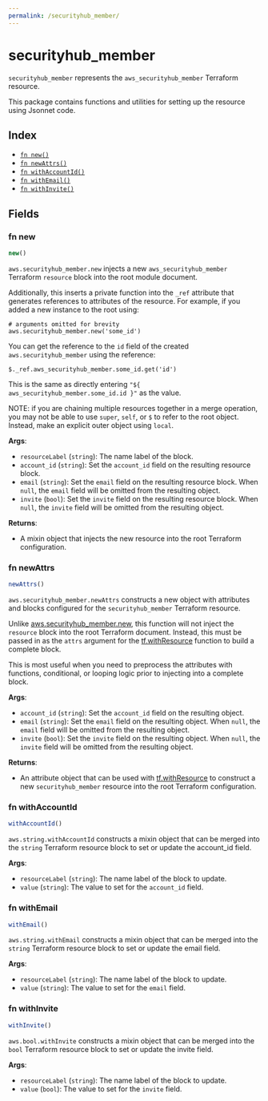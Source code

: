 ```yaml
---
permalink: /securityhub_member/
---
```


# securityhub_member

`securityhub_member` represents the `aws_securityhub_member` Terraform resource.



This package contains functions and utilities for setting up the resource using Jsonnet code.


## Index

* [`fn new()`](#fn-new)
* [`fn newAttrs()`](#fn-newattrs)
* [`fn withAccountId()`](#fn-withaccountid)
* [`fn withEmail()`](#fn-withemail)
* [`fn withInvite()`](#fn-withinvite)

## Fields

### fn new

```ts
new()
```


`aws.securityhub_member.new` injects a new `aws_securityhub_member` Terraform `resource`
block into the root module document.

Additionally, this inserts a private function into the `_ref` attribute that generates references to attributes of the
resource. For example, if you added a new instance to the root using:

    # arguments omitted for brevity
    aws.securityhub_member.new('some_id')

You can get the reference to the `id` field of the created `aws.securityhub_member` using the reference:

    $._ref.aws_securityhub_member.some_id.get('id')

This is the same as directly entering `"${ aws_securityhub_member.some_id.id }"` as the value.

NOTE: if you are chaining multiple resources together in a merge operation, you may not be able to use `super`, `self`,
or `$` to refer to the root object. Instead, make an explicit outer object using `local`.

**Args**:
  - `resourceLabel` (`string`): The name label of the block.
  - `account_id` (`string`): Set the `account_id` field on the resulting resource block.
  - `email` (`string`): Set the `email` field on the resulting resource block. When `null`, the `email` field will be omitted from the resulting object.
  - `invite` (`bool`): Set the `invite` field on the resulting resource block. When `null`, the `invite` field will be omitted from the resulting object.

**Returns**:
- A mixin object that injects the new resource into the root Terraform configuration.


### fn newAttrs

```ts
newAttrs()
```


`aws.securityhub_member.newAttrs` constructs a new object with attributes and blocks configured for the `securityhub_member`
Terraform resource.

Unlike [aws.securityhub_member.new](#fn-new), this function will not inject the `resource`
block into the root Terraform document. Instead, this must be passed in as the `attrs` argument for the
[tf.withResource](https://github.com/tf-libsonnet/core/tree/main/docs#fn-withresource) function to build a complete block.

This is most useful when you need to preprocess the attributes with functions, conditional, or looping logic prior to
injecting into a complete block.

**Args**:
  - `account_id` (`string`): Set the `account_id` field on the resulting object.
  - `email` (`string`): Set the `email` field on the resulting object. When `null`, the `email` field will be omitted from the resulting object.
  - `invite` (`bool`): Set the `invite` field on the resulting object. When `null`, the `invite` field will be omitted from the resulting object.

**Returns**:
  - An attribute object that can be used with [tf.withResource](https://github.com/tf-libsonnet/core/tree/main/docs#fn-withresource) to construct a new `securityhub_member` resource into the root Terraform configuration.


### fn withAccountId

```ts
withAccountId()
```

`aws.string.withAccountId` constructs a mixin object that can be merged into the `string`
Terraform resource block to set or update the account_id field.



**Args**:
  - `resourceLabel` (`string`): The name label of the block to update.
  - `value` (`string`): The value to set for the `account_id` field.


### fn withEmail

```ts
withEmail()
```

`aws.string.withEmail` constructs a mixin object that can be merged into the `string`
Terraform resource block to set or update the email field.



**Args**:
  - `resourceLabel` (`string`): The name label of the block to update.
  - `value` (`string`): The value to set for the `email` field.


### fn withInvite

```ts
withInvite()
```

`aws.bool.withInvite` constructs a mixin object that can be merged into the `bool`
Terraform resource block to set or update the invite field.



**Args**:
  - `resourceLabel` (`string`): The name label of the block to update.
  - `value` (`bool`): The value to set for the `invite` field.
